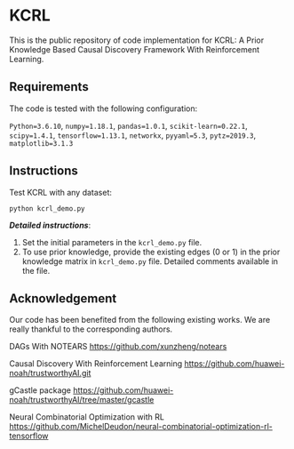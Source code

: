 # KCRL
This is the public repository of code implementation for KCRL: A Prior Knowledge Based Causal Discovery Framework With Reinforcement Learning. 
## Requirements
The code is tested with the following configuration:

`Python=3.6.10`, `numpy=1.18.1`, `pandas=1.0.1`, `scikit-learn=0.22.1`, `scipy=1.4.1`, `tensorflow=1.13.1`, `networkx`, `pyyaml=5.3`, `pytz=2019.3`, `matplotlib=3.1.3`
## Instructions
Test KCRL with any dataset:

`python kcrl_demo.py`

***Detailed instructions***:

1. Set the initial parameters in the `kcrl_demo.py` file. 
2. To use prior knowledge, provide the existing edges (0 or 1) in the prior knowledge matrix in `kcrl_demo.py` file. Detailed comments available in the file. 

## Acknowledgement
Our code has been benefited from the following existing works. We are really thankful to the corresponding authors.

DAGs With NOTEARS https://github.com/xunzheng/notears

Causal Discovery With Reinforcement Learning https://github.com/huawei-noah/trustworthyAI.git

gCastle package https://github.com/huawei-noah/trustworthyAI/tree/master/gcastle

Neural Combinatorial Optimization with RL https://github.com/MichelDeudon/neural-combinatorial-optimization-rl-tensorflow
